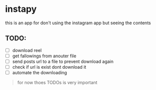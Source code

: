 # instapy
this is an app for don't using the instagram app but seeing the contents 

## TODO:

- [ ] download reel
- [ ] get fallowings from anouter file
- [ ] send posts url to a file to prevent download again
- [ ] check if url is exist dont download it 
- [ ] automate the downloading 
> for now thoes TODOs is very important